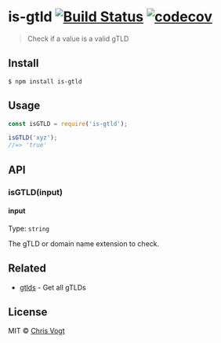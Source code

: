 # is-gtld [![Build Status](https://travis-ci.org/chrisvogt/is-gtld.svg?branch=master)](https://travis-ci.org/chrisvogt/is-gtld) [![codecov](https://codecov.io/gh/chrisvogt/is-gtld/badge.svg?branch=master)](https://codecov.io/gh/chrisvogt/is-gtld?branch=master)

> Check if a value is a valid gTLD


## Install

```
$ npm install is-gtld
```


## Usage

```js
const isGTLD = require('is-gtld');

isGTLD('xyz');
//=> 'true'
```


## API

### isGTLD(input)

#### input

Type: `string`

The gTLD or domain name extension to check.


## Related

- [gtlds](https://github.com/chrisvogt/gtlds) - Get all gTLDs


## License

MIT © [Chris Vogt](http://github.com/chrisvogt/is-gtld)
